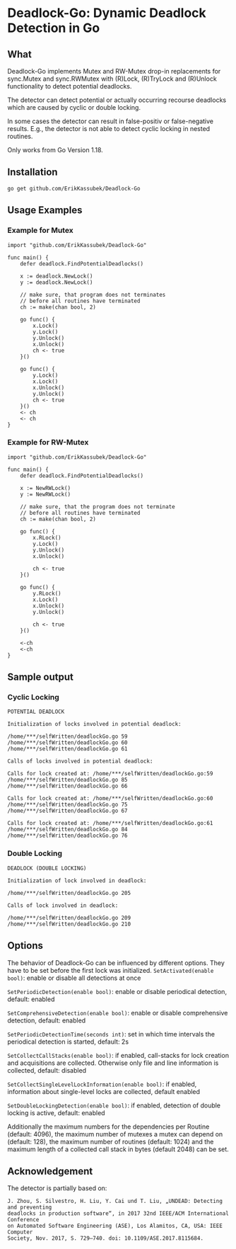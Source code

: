 <!-- 
Copyright (C) 2022  Erik Kassubek 

Author: Erik Kassubek <erik-kassubek@t-online.de>
Project: Bachelor Project at the Albert-Ludwigs-University Freiburg,
	Institute of Computer Science: Dynamic Deadlock Detection in Go
-->

# Deadlock-Go: Dynamic Deadlock Detection in Go

## What

Deadlock-Go implements Mutex and RW-Mutex drop-in replacements for 
sync.Mutex and sync.RWMutex with (R)Lock, (R)TryLock and (R)Unlock functionality to detect potential deadlocks.

The detector can detect potential or actually occurring recourse deadlocks
which are caused by cyclic or double locking.

In some cases the detector can result in false-positiv or false-negative
results. E.g., the detector is not able to detect cyclic locking in nested 
routines.

Only works from Go Version 1.18.

## Installation
```
go get github.com/ErikKassubek/Deadlock-Go
```

## Usage Examples
### Example for Mutex
```
import "github.com/ErikKassubek/Deadlock-Go"

func main() {
	defer deadlock.FindPotentialDeadlocks()

	x := deadlock.NewLock()
	y := deadlock.NewLock()
	
	// make sure, that program does not terminates
	// before all routines have terminated
	ch := make(chan bool, 2)

	go func() {
		x.Lock()
		y.Lock()
		y.Unlock()
		x.Unlock()
		ch <- true
	}()

	go func() {
		y.Lock()
		x.Lock()
		x.Unlock()
		y.Unlock()
		ch <- true
	}()
	<- ch
	<- ch
}
```

### Example for RW-Mutex
```
import "github.com/ErikKassubek/Deadlock-Go"

func main() {
	defer deadlock.FindPotentialDeadlocks()

	x := NewRWLock()
	y := NewRWLock()

	// make sure, that the program does not terminate
	// before all routines have terminated
	ch := make(chan bool, 2)

	go func() {
		x.RLock()
		y.Lock()
		y.Unlock()
		x.Unlock()

		ch <- true
	}()

	go func() {
		y.RLock()
		x.Lock()
		x.Unlock()
		y.Unlock()

		ch <- true
	}()

	<-ch
	<-ch
}
```

## Sample output
### Cyclic Locking
```
POTENTIAL DEADLOCK

Initialization of locks involved in potential deadlock:

/home/***/selfWritten/deadlockGo.go 59
/home/***/selfWritten/deadlockGo.go 60
/home/***/selfWritten/deadlockGo.go 61

Calls of locks involved in potential deadlock:

Calls for lock created at: /home/***/selfWritten/deadlockGo.go:59
/home/***/selfWritten/deadlockGo.go 85
/home/***/selfWritten/deadlockGo.go 66

Calls for lock created at: /home/***/selfWritten/deadlockGo.go:60
/home/***/selfWritten/deadlockGo.go 75
/home/***/selfWritten/deadlockGo.go 67

Calls for lock created at: /home/***/selfWritten/deadlockGo.go:61
/home/***/selfWritten/deadlockGo.go 84
/home/***/selfWritten/deadlockGo.go 76
```

### Double Locking
```
DEADLOCK (DOUBLE LOCKING)

Initialization of lock involved in deadlock:

/home/***/selfWritten/deadlockGo.go 205

Calls of lock involved in deadlock:

/home/***/selfWritten/deadlockGo.go 209
/home/***/selfWritten/deadlockGo.go 210
```

## Options
The behavior of Deadlock-Go can be influenced by different options.
They have to be set before the first lock was initialized.
```SetActivated(enable bool)```: enable or disable all detections at once

```SetPeriodicDetection(enable bool)```: enable or disable periodical detection, default: enabled

```SetComprehensiveDetection(enable bool)```: enable or disable comprehensive detection, default: enabled

```SetPeriodicDetectionTime(seconds int)```: set in which time intervals 
the periodical detection is started, default: 2s

```SetCollectCallStacks(enable bool)```: if enabled, call-stacks for lock 
creation and acquisitions are collected. Otherwise only file and line 
information is collected, default: disabled

```SetCollectSingleLevelLockInformation(enable bool)```: if enabled, information about single-level locks are collected, default enabled

```SetDoubleLockingDetection(enable bool)```: if enabled, detection of double locking is active, default: enabled

Additionally the maximum numbers for the dependencies per Routine (default: 4096),
the maximum number of mutexes a mutex can depend on (default: 128), 
the maximum number of routines (default: 1024) and the maximum 
length of a collected call stack in bytes (default 2048) can be set.  

## Acknowledgement
The detector is partially based on:
```
J. Zhou, S. Silvestro, H. Liu, Y. Cai und T. Liu, „UNDEAD: Detecting and preventing
deadlocks in production software“, in 2017 32nd IEEE/ACM International Conference
on Automated Software Engineering (ASE), Los Alamitos, CA, USA: IEEE Computer
Society, Nov. 2017, S. 729–740. doi: 10.1109/ASE.2017.8115684.
```

